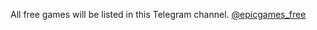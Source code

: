 All free games will be listed in this Telegram channel. <a href="https://t.me/epicgames_free" target="_blank">@epicgames_free</a>
